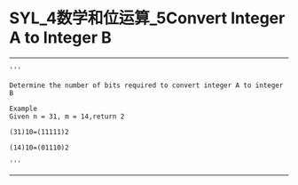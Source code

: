 # SYL_4数学和位运算_5Convert Integer A to Integer B

---

```
'''

Determine the number of bits required to convert integer A to integer B

Example
Given n = 31, m = 14,return 2

(31)10=(11111)2

(14)10=(01110)2

'''
```

---
